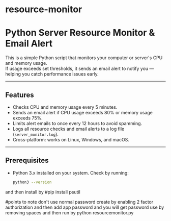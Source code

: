 # resource-monitor


# Python Server Resource Monitor & Email Alert

This is a simple Python script that monitors your computer or server's CPU and memory usage.  
If usage exceeds set thresholds, it sends an email alert to notify you — helping you catch performance issues early.

---

## Features

- Checks CPU and memory usage every 5 minutes.
- Sends an email alert if CPU usage exceeds 80% or memory usage exceeds 75%.
- Limits alert emails to once every 12 hours to avoid spamming.
- Logs all resource checks and email alerts to a log file (`server_monitor.log`).
- Cross-platform: works on Linux, Windows, and macOS.

---

## Prerequisites

- Python 3.x installed on your system. Check by running:

  ```bash
  python3 --version
and then install by #pip install psutil

#points to note 
don't use normal password create by enabling 2 factor authorization and then add app password and you
will get password use by removing spaces and then run by python resourcemonitor.py 
